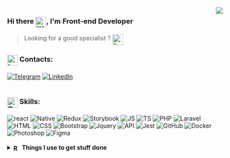 <picture>
  <source media="(prefers-color-scheme: dark)" srcset="https://github-readme-stats.vercel.app/api?username=penteleichuk&count_private=true&show_icons=true&theme=github_dark_dimmed&hide_border=true" />
  <source media="(prefers-color-scheme: light)" srcset="https://github-readme-stats.vercel.app/api?username=penteleichuk&count_private=true&show_icons=true&theme=swift&hide_border=true" />
<img align="right" src="https://github-readme-stats.vercel.app/api?username=penteleichuk&count_private=true&show_icons=true&theme=swift&hide_border=true" />
</picture>

### Hi there <img align="top" src="https://raw.githubusercontent.com/Tarikul-Islam-Anik/Animated-Fluent-Emojis/master/Emojis/Hand%20gestures/Waving%20Hand%20Medium-Light%20Skin%20Tone.png" alt="Waving Hand Medium-Light Skin Tone" width="25" height="25" />, I'm Front-end Developer

> Looking for a good specialist ? <img align="top" src="https://raw.githubusercontent.com/Tarikul-Islam-Anik/Animated-Fluent-Emojis/master/Emojis/Hand%20gestures/Backhand%20Index%20Pointing%20Down%20Medium-Light%20Skin%20Tone.png" alt="Backhand Index Pointing Down Medium-Light Skin Tone" width="25" height="25" />

### <img align="top" src="https://raw.githubusercontent.com/Tarikul-Islam-Anik/Animated-Fluent-Emojis/master/Emojis/Smilies/Love%20Letter.png" alt="Love Letter" width="25" height="25" /> Contacts:
[![Telegram](https://img.shields.io/badge/-telegram-4D89D7?style=for-the-badge&logo=telegram&amp;logoColor=FFFFFF)](https://t.me/vasyok28)
[![LinkedIn](https://img.shields.io/badge/-linkedin-4D89D7?style=for-the-badge&logo=linkedin)](https://www.linkedin.com/in/penteleichuk/)
<br>
<br>
### <img align="top" src="https://raw.githubusercontent.com/Tarikul-Islam-Anik/Animated-Fluent-Emojis/master/Emojis/People%20with%20professions/Technologist%20Light%20Skin%20Tone.png" alt="Technologist Light Skin Tone" width="25" height="25" /> Skills: 
<div align="left">
<picture>
  <source media="(prefers-color-scheme: dark)" srcset="https://img.shields.io/badge/-react-24292F?style=for-the-badge&amp;logo=react&amp;logoColor=4D89D7" />
  <source media="(prefers-color-scheme: light)" srcset="https://img.shields.io/badge/-react-F7F7F7?style=for-the-badge&amp;logo=react&amp;logoColor=F05237" />
  <img alt="react" src="https://img.shields.io/badge/-react-F7F7F7?style=for-the-badge&amp;logo=react&amp;logoColor=F05237" />
</picture>
<picture>
  <source media="(prefers-color-scheme: dark)" srcset="https://img.shields.io/badge/-native-24292F?style=for-the-badge&amp;logo=react&amp;logoColor=4D89D7" />
  <source media="(prefers-color-scheme: light)" srcset="https://img.shields.io/badge/-native-F7F7F7?style=for-the-badge&amp;logo=react&amp;logoColor=F05237" />
  <img alt="Native" src="https://img.shields.io/badge/-native-F7F7F7?style=for-the-badge&amp;logo=react&amp;logoColor=F05237" />
</picture>
<picture>
  <source media="(prefers-color-scheme: dark)" srcset="https://img.shields.io/badge/-redux-24292F?style=for-the-badge&amp;logo=redux&amp;logoColor=4D89D7" />
  <source media="(prefers-color-scheme: light)" srcset="https://img.shields.io/badge/-redux-F7F7F7?style=for-the-badge&amp;logo=redux&amp;logoColor=F05237" />
  <img alt="Redux" src="https://img.shields.io/badge/-redux-F7F7F7?style=for-the-badge&amp;logo=redux&amp;logoColor=F05237" />
</picture>
<picture>
  <source media="(prefers-color-scheme: dark)" srcset="https://img.shields.io/badge/-Storybook-24292F?style=for-the-badge&amp;logo=Storybook&amp;logoColor=4D89D7" />
  <source media="(prefers-color-scheme: light)" srcset="https://img.shields.io/badge/-Storybook-F7F7F7?style=for-the-badge&amp;logo=Storybook&amp;logoColor=F05237" />
  <img alt="Storybook" src="https://img.shields.io/badge/-Storybook-F7F7F7?style=for-the-badge&amp;logo=Storybook&amp;logoColor=F05237" />
</picture>
<picture>
  <source media="(prefers-color-scheme: dark)" srcset="https://img.shields.io/badge/-javascript-24292F?style=for-the-badge&amp;logo=javascript&amp;logoColor=4D89D7" />
  <source media="(prefers-color-scheme: light)" srcset="https://img.shields.io/badge/-javascript-F7F7F7?style=for-the-badge&amp;logo=javascript&amp;logoColor=F05237" />
  <img alt="JS" src="https://img.shields.io/badge/-javascript-F7F7F7?style=for-the-badge&amp;logo=javascript&amp;logoColor=F05237" />
</picture>
<picture>
  <source media="(prefers-color-scheme: dark)" srcset="https://img.shields.io/badge/-typescript-24292F?style=for-the-badge&amp;logo=typescript&amp;logoColor=4D89D7" />
  <source media="(prefers-color-scheme: light)" srcset="https://img.shields.io/badge/-typescript-F7F7F7?style=for-the-badge&amp;logo=typescript&amp;logoColor=F05237" />
  <img alt="TS" src="https://img.shields.io/badge/-typescript-F7F7F7?style=for-the-badge&amp;logo=typescript&amp;logoColor=F05237" />
</picture>
<picture>
  <source media="(prefers-color-scheme: dark)" srcset="https://img.shields.io/badge/-PHP-24292F?style=for-the-badge&amp;logo=php&amp;logoColor=4D89D7" />
  <source media="(prefers-color-scheme: light)" srcset="https://img.shields.io/badge/-PHP-F7F7F7?style=for-the-badge&amp;logo=php&amp;logoColor=F05237" />
  <img alt="PHP" src="https://img.shields.io/badge/-PHP-F7F7F7?style=for-the-badge&amp;logo=php&amp;logoColor=F05237" />
</picture>
<picture>
  <source media="(prefers-color-scheme: dark)" srcset="https://img.shields.io/badge/-laravel-24292F?style=for-the-badge&amp;logo=laravel&amp;logoColor=4D89D7" />
  <source media="(prefers-color-scheme: light)" srcset="https://img.shields.io/badge/-laravel-F7F7F7?style=for-the-badge&amp;logo=laravel&amp;logoColor=F05237" />
  <img alt="Laravel" src="https://img.shields.io/badge/-laravel-F7F7F7?style=for-the-badge&amp;logo=laravel&amp;logoColor=F05237" />
</picture>
<picture>
  <source media="(prefers-color-scheme: dark)" srcset="https://img.shields.io/badge/-html5-24292F?style=for-the-badge&amp;logo=html5&amp;logoColor=4D89D7" />
  <source media="(prefers-color-scheme: light)" srcset="https://img.shields.io/badge/-html5-F7F7F7?style=for-the-badge&amp;logo=html5&amp;logoColor=F05237" />
  <img alt="HTML" src="https://img.shields.io/badge/-html5-F7F7F7?style=for-the-badge&amp;logo=html5&amp;logoColor=F05237" />
</picture>
<picture>
  <source media="(prefers-color-scheme: dark)" srcset="https://img.shields.io/badge/-css3_/_scss_/_sass_/_BEM-24292F?style=for-the-badge&amp;logo=css3&amp;logoColor=4D89D7" />
  <source media="(prefers-color-scheme: light)" srcset="https://img.shields.io/badge/-css3_/_scss_/_sass_/_BEM-F7F7F7?style=for-the-badge&amp;logo=css3&amp;logoColor=F05237" />
  <img alt="CSS" src="https://img.shields.io/badge/-css3_/_scss_/_sass_/_BEM-F7F7F7?style=for-the-badge&amp;logo=css3&amp;logoColor=F05237" />
</picture>
<picture>
  <source media="(prefers-color-scheme: dark)" srcset="https://img.shields.io/badge/-bootstrap&nbsp;/&nbsp;material_ui-24292F?style=for-the-badge&amp;logo=bootstrap&amp;logoColor=4D89D7" />
  <source media="(prefers-color-scheme: light)" srcset="https://img.shields.io/badge/-bootstrap&nbsp;/&nbsp;material_ui-F7F7F7?style=for-the-badge&amp;logo=bootstrap&amp;logoColor=F05237" />
  <img alt="Bootstrap" src="https://img.shields.io/badge/-bootstrap&nbsp;/&nbsp;material_ui-F7F7F7?style=for-the-badge&amp;logo=bootstrap&amp;logoColor=F05237" />
</picture>
<picture>
  <source media="(prefers-color-scheme: dark)" srcset="https://img.shields.io/badge/-jquery-24292F?style=for-the-badge&amp;logo=jquery&amp;logoColor=4D89D7" />
  <source media="(prefers-color-scheme: light)" srcset="https://img.shields.io/badge/-jquery-F7F7F7?style=for-the-badge&amp;logo=jquery&amp;logoColor=F05237" />
  <img alt="Jquery" src="https://img.shields.io/badge/-jquery-F7F7F7?style=for-the-badge&amp;logo=jquery&amp;logoColor=F05237" />
</picture>
<picture>
  <source media="(prefers-color-scheme: dark)" srcset="https://img.shields.io/badge/-rest_api-24292F?style=for-the-badge&amp;logo=fastapi&amp;logoColor=4D89D7" />
  <source media="(prefers-color-scheme: light)" srcset="https://img.shields.io/badge/-rest_api-F7F7F7?style=for-the-badge&amp;logo=fastapi&amp;logoColor=F05237" />
  <img alt="API" src="https://img.shields.io/badge/-rest_api-F7F7F7?style=for-the-badge&amp;logo=fastapi&amp;logoColor=F05237" />
</picture>
<picture>
  <source media="(prefers-color-scheme: dark)" srcset="https://img.shields.io/badge/-jest&nbsp;/&nbsp;Unit&nbsp;Test-24292F?style=for-the-badge&amp;logoColor=4D89D7" />
  <source media="(prefers-color-scheme: light)" srcset="https://img.shields.io/badge/-jest&nbsp;/&nbsp;Unit&nbsp;Test-F7F7F7?style=for-the-badge&amp;logoColor=F05237" />
  <img alt="Jest" src="https://img.shields.io/badge/-jest&nbsp;/&nbsp;Unit&nbsp;Test-F7F7F7?style=for-the-badge&amp;logoColor=F05237" />
</picture>
<picture>
  <source media="(prefers-color-scheme: dark)" srcset="https://img.shields.io/badge/-git&nbsp;/&nbsp;github-24292F?style=for-the-badge&amp;logo=github&amp;logoColor=4D89D7" />
  <source media="(prefers-color-scheme: light)" srcset="https://img.shields.io/badge/-git&nbsp;/&nbsp;github-F7F7F7?style=for-the-badge&amp;logo=github&amp;logoColor=F05237" />
  <img alt="GitHub" src="https://img.shields.io/badge/-git&nbsp;/&nbsp;github-F7F7F7?style=for-the-badge&amp;logo=github&amp;logoColor=F05237" />
</picture>
<picture>
  <source media="(prefers-color-scheme: dark)" srcset="https://img.shields.io/badge/-docker-24292F?style=for-the-badge&amp;logo=docker&amp;logoColor=4D89D7" />
  <source media="(prefers-color-scheme: light)" srcset="https://img.shields.io/badge/-docker-F7F7F7?style=for-the-badge&amp;logo=docker&amp;logoColor=F05237" />
  <img alt="Docker" src="https://img.shields.io/badge/-docker-F7F7F7?style=for-the-badge&amp;logo=docker&amp;logoColor=F05237" />
</picture>
<picture>
  <source media="(prefers-color-scheme: dark)" srcset="https://img.shields.io/badge/-photoshop-24292F?style=for-the-badge&amp;logo=adobe-photoshop&amp;logoColor=4D89D7" />
  <source media="(prefers-color-scheme: light)" srcset="https://img.shields.io/badge/-photoshop-F7F7F7?style=for-the-badge&amp;logo=adobe-photoshop&amp;logoColor=F05237" />
  <img alt="Photoshop" src="https://img.shields.io/badge/-photoshop-F7F7F7?style=for-the-badge&amp;logo=adobe-photoshop&amp;logoColor=F05237" />
</picture>
<picture>
  <source media="(prefers-color-scheme: dark)" srcset="https://img.shields.io/badge/-figma-24292F?style=for-the-badge&amp;logo=figma&amp;logoColor=4D89D7" />
  <source media="(prefers-color-scheme: light)" srcset="https://img.shields.io/badge/-figma-F7F7F7?style=for-the-badge&amp;logo=figma&amp;logoColor=F05237" />
  <img alt="Figma" src="https://img.shields.io/badge/-figma-F7F7F7?style=for-the-badge&amp;logo=figma&amp;logoColor=F05237" />
</picture>
</div>
<br />
<details>	
  <br />
  <summary><b><img align="center" src="https://raw.githubusercontent.com/Tarikul-Islam-Anik/Animated-Fluent-Emojis/master/Emojis/Travel%20and%20places/Rocket.png" alt="Rocket" width="16" height="16" /> Things I use to get stuff done</b></summary>
  	<ul>
  	  <li><b>OS:</b> macOS Sonoma 14.4.1</li>
	    <li><b>Laptop: </b> MacBook Pro M1</li>
  	  <li><b>Browser: </b> Firefox Web Browser</li>
	    <li><b>Terminal: </b> iTerm</li>
	    <li><b>Code Editor:</b> VSCode - The best editor out there.</li>
	    <li><b>To Stay Updated:</b> Dev.to, Linkedin and Twitter.</li>
	</ul>	
</details>



